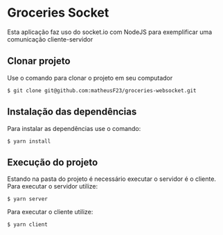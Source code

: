 # Groceries Socket

Esta aplicação faz uso do socket.io com NodeJS para exemplificar uma comunicação cliente-servidor

## Clonar projeto 

Use o comando para clonar o projeto em seu computador
```
$ git clone git@github.com:matheusF23/groceries-websocket.git
```

## Instalação das dependências

Para instalar as dependências use o comando:
```
$ yarn install 
```

## Execução do projeto
Estando na pasta do projeto é necessário executar o servidor é o cliente. Para executar o servidor utilize:
```
$ yarn server 
```
Para executar o cliente utilize:
```
$ yarn client 
```